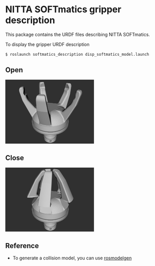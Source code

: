 # NITTA SOFTmatics gripper description

This package contains the URDF files describing NITTA SOFTmatics.

To display the gripper URDF description
```
$ roslaunch softmatics_description disp_softmatics_model.launch 
```

## Open
<img src="images/open.png" height="200">  

## Close
<img src="images/close.png" height="200">  

## Reference
- To generate a collision model, you can use [rosmodelgen](https://github.com/takuya-ki/rosmodelgen)
